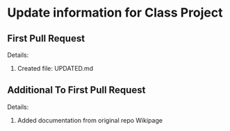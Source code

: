 # Update information for Class Project

## First Pull Request

Details:

1. Created file: UPDATED.md

## Additional To First Pull Request

Details:

1. Added documentation from original repo Wikipage
